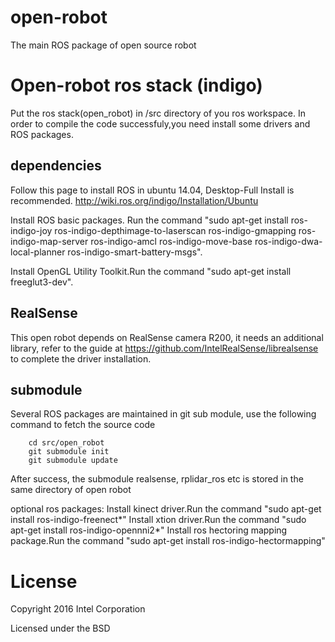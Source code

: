# open-robot
The main ROS package of open source robot


# Open-robot ros stack (indigo)
Put the ros stack(open_robot) in /src directory of you ros workspace.
In order to compile the code successfuly,you need install some drivers and ROS packages.

## dependencies
Follow this page to install ROS in ubuntu 14.04, Desktop-Full Install is recommended.
	http://wiki.ros.org/indigo/Installation/Ubuntu

Install ROS basic packages. Run the command
	"sudo apt-get install ros-indigo-joy ros-indigo-depthimage-to-laserscan ros-indigo-gmapping ros-indigo-map-server ros-indigo-amcl ros-indigo-move-base ros-indigo-dwa-local-planner ros-indigo-smart-battery-msgs".

Install OpenGL Utility Toolkit.Run the command "sudo apt-get install freeglut3-dev".

## RealSense

This open robot depends on RealSense camera R200, it needs an additional library, refer to the guide at
	 https://github.com/IntelRealSense/librealsense
to complete the driver installation.


## submodule

Several ROS packages are maintained in git sub module, use the following command to fetch the source code

		cd src/open_robot
		git submodule init
		git submodule update
After success, the submodule realsense, rplidar_ros etc is stored in the same directory of open robot



optional ros packages:
Install kinect driver.Run the command "sudo apt-get install ros-indigo-freenect*"
Install xtion driver.Run the command "sudo apt-get install ros-indigo-opennni2*"
Install ros hectoring mapping package.Run the command "sudo apt-get install ros-indigo-hectormapping"


# License

Copyright 2016 Intel Corporation

Licensed under the BSD
